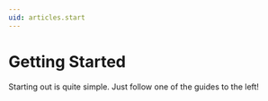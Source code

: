 ```yaml
---
uid: articles.start
---
```


# Getting Started

Starting out is quite simple. Just follow one of the guides to the left!

